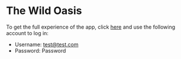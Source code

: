 # The Wild Oasis

To get the full experience of the app, click [here](https://the-wild-system.netlify.app/dashboard) and use the following account to log in:

- Username: test@test.com 
- Password: Password
